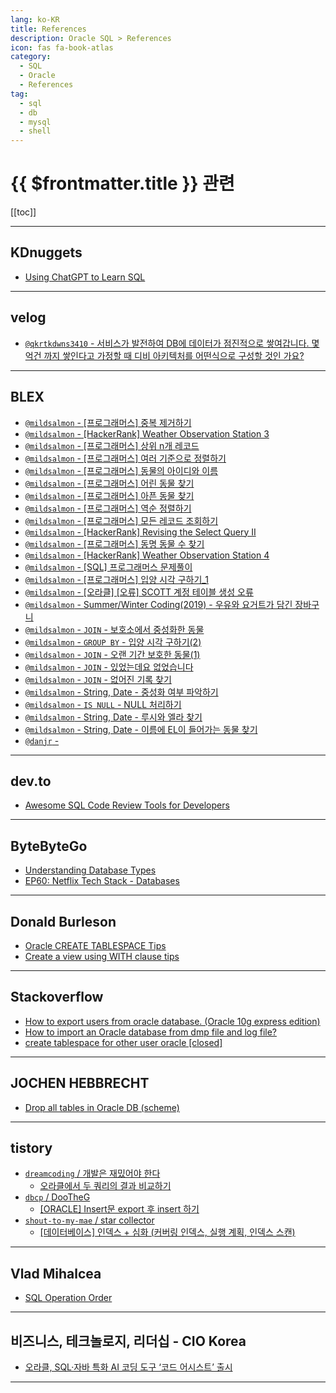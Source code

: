 ```yaml
---
lang: ko-KR
title: References
description: Oracle SQL > References
icon: fas fa-book-atlas
category:
  - SQL
  - Oracle
  - References
tag: 
  - sql
  - db
  - mysql
  - shell  
---
```


# {{ $frontmatter.title }} 관련

[[toc]]

---

## KDnuggets

- [Using ChatGPT to Learn SQL](https://www.kdnuggets.com/2023/04/chatgpt-learn-sql.html)

---

## <VPIcon icon="iconfont icon-velog"/>velog

- [`@qkrtkdwns3410` - 서비스가 발전하여 DB에 데이터가 점진적으로 쌓여갑니다. 몇 억건 까지 쌓인다고 가정할 때 디비 아키텍처를 어떤식으로 구성할 것인 가요?](https://velog.io/@qkrtkdwns3410/%EC%84%9C%EB%B9%84%EC%8A%A4%EA%B0%80-%EB%B0%9C%EC%A0%84%ED%95%98%EC%97%AC-DB%EC%97%90-%EB%8D%B0%EC%9D%B4%ED%84%B0%EA%B0%80-%EC%A0%90%EC%A7%84%EC%A0%81%EC%9C%BC%EB%A1%9C-%EC%8C%93%EC%97%AC%EA%B0%91%EB%8B%88%EB%8B%A4.-%EB%AA%87-%EC%96%B5%EA%B1%B4-%EA%B9%8C%EC%A7%80-%EC%8C%93%EC%9D%B8%EB%8B%A4%EA%B3%A0-%EA%B0%80%EC%A0%95%ED%95%A0-%EB%95%8C-%EB%94%94%EB%B9%84-%EC%95%84%ED%82%A4%ED%85%8D%EC%B2%98%EB%A5%BC-%EC%96%B4%EB%96%A4%EC%8B%9D%EC%9C%BC%EB%A1%9C-%EA%B5%AC%EC%84%B1%ED%95%A0-%EA%B2%83%EC%9D%B8-%EA%B0%80%EC%9A%94)

---

## <VPIcon icon="iconfont icon-blex"/>BLEX

- [`@mildsalmon` - [프로그래머스] 중복 제거하기](https://blex.me/@mildsalmon/%ED%94%84%EB%A1%9C%EA%B7%B8%EB%9E%98%EB%A8%B8%EC%8A%A4-%EC%A4%91%EB%B3%B5-%EC%A0%9C%EA%B1%B0%ED%95%98%EA%B8%B0)
- [`@mildsalmon` - [HackerRank] Weather Observation Station 3](https://blex.me/@mildsalmon/hackerrank-weather-observation-station-3)
- [`@mildsalmon` - [프로그래머스] 상위 n개 레코드](https://blex.me/@mildsalmon/%ED%94%84%EB%A1%9C%EA%B7%B8%EB%9E%98%EB%A8%B8%EC%8A%A4-%EC%83%81%EC%9C%84-n%EA%B0%9C-%EB%A0%88%EC%BD%94%EB%93%9C)
- [`@mildsalmon` - [프로그래머스] 여러 기준으로 정렬하기](https://blex.me/@mildsalmon/%ED%94%84%EB%A1%9C%EA%B7%B8%EB%9E%98%EB%A8%B8%EC%8A%A4-%EC%97%AC%EB%9F%AC-%EA%B8%B0%EC%A4%80%EC%9C%BC%EB%A1%9C-%EC%A0%95%EB%A0%AC%ED%95%98%EA%B8%B0)
- [`@mildsalmon` - [프로그래머스] 동물의 아이디와 이름](https://blex.me/@mildsalmon/%ED%94%84%EB%A1%9C%EA%B7%B8%EB%9E%98%EB%A8%B8%EC%8A%A4-%EB%8F%99%EB%AC%BC%EC%9D%98-%EC%95%84%EC%9D%B4%EB%94%94%EC%99%80-%EC%9D%B4%EB%A6%84)
- [`@mildsalmon` - [프로그래머스] 어린 동물 찾기](https://blex.me/@mildsalmon/%EC%96%B4%EB%A6%B0-%EB%8F%99%EB%AC%BC-%EC%B0%BE%EA%B8%B0)
- [`@mildsalmon` - [프로그래머스] 아픈 동물 찾기](https://blex.me/@mildsalmon/%ED%94%84%EB%A1%9C%EA%B7%B8%EB%9E%98%EB%A8%B8%EC%8A%A4-%EC%95%84%ED%94%88-%EB%8F%99%EB%AC%BC-%EC%B0%BE%EA%B8%B0)
- [`@mildsalmon` - [프로그래머스] 역순 정렬하기](https://blex.me/@mildsalmon/%ED%94%84%EB%A1%9C%EA%B7%B8%EB%9E%98%EB%A8%B8%EC%8A%A4-%EC%97%AD%EC%88%9C-%EC%A0%95%EB%A0%AC%ED%95%98%EA%B8%B0)
- [`@mildsalmon` - [프로그래머스] 모든 레코드 조회하기](https://blex.me/@mildsalmon/%EB%AA%A8%EB%93%A0-%EB%A0%88%EC%BD%94%EB%93%9C-%EC%A1%B0%ED%9A%8C%ED%95%98%EA%B8%B0)
- [`@mildsalmon` - [HackerRank] Revising the Select Query II](https://blex.me/@mildsalmon/hackerrank-revising-the-select-query-ii)
- [`@mildsalmon` - [프로그래머스] 동명 동물 수 찾기](https://blex.me/@mildsalmon/%ED%94%84%EB%A1%9C%EA%B7%B8%EB%9E%98%EB%A8%B8%EC%8A%A4-%EB%8F%99%EB%AA%85-%EB%8F%99%EB%AC%BC-%EC%88%98-%EC%B0%BE%EA%B8%B0)
- [`@mildsalmon` - [HackerRank] Weather Observation Station 4](https://blex.me/@mildsalmon/hackerrank-weather-observation-station-4)
- [`@mildsalmon` - [SQL] 프로그래머스 문제풀이](https://blex.me/@mildsalmon/sql-%ED%94%84%EB%A1%9C%EA%B7%B8%EB%9E%98%EB%A8%B8%EC%8A%A4-%EB%AC%B8%EC%A0%9C%ED%92%80%EC%9D%B4)
- [`@mildsalmon` - [프로그래머스] 입양 시각 구하기_1](https://blex.me/@mildsalmon/%ED%94%84%EB%A1%9C%EA%B7%B8%EB%9E%98%EB%A8%B8%EC%8A%A4-%EC%9E%85%EC%96%91-%EC%8B%9C%EA%B0%81-%EA%B5%AC%ED%95%98%EA%B8%B0_1)
- [`@mildsalmon` - [오라클] [오류] SCOTT 계정 테이블 생성 오류](https://blex.me/@mildsalmon/%EC%98%A4%EB%9D%BC%ED%81%B4-%EC%98%A4%EB%A5%98-scott-%EA%B3%84%EC%A0%95-%ED%85%8C%EC%9D%B4%EB%B8%94-%EC%83%9D%EC%84%B1-%EC%98%A4%EB%A5%98)
- [`@mildsalmon` - Summer/Winter Coding(2019) - 우유와 요거트가 담긴 장바구니](https://blex.me/@mildsalmon/summerwinter-coding2019-%EC%9A%B0%EC%9C%A0%EC%99%80-%EC%9A%94%EA%B1%B0%ED%8A%B8%EA%B0%80-%EB%8B%B4%EA%B8%B4-%EC%9E%A5%EB%B0%94%EA%B5%AC%EB%8B%88)
- [`@mildsalmon` - `JOIN` - 보호소에서 중성화한 동물](https://blex.me/@mildsalmon/%ED%94%84%EB%A1%9C%EA%B7%B8%EB%9E%98%EB%A8%B8%EC%8A%A4-join-%EB%B3%B4%ED%98%B8%EC%86%8C%EC%97%90%EC%84%9C-%EC%A4%91%EC%84%B1%ED%99%94%ED%95%9C-%EB%8F%99%EB%AC%BC)
- [`@mildsalmon` - `GROUP BY` - 입양 시각 구하기(2)](https://blex.me/@mildsalmon/%ED%94%84%EB%A1%9C%EA%B7%B8%EB%9E%98%EB%A8%B8%EC%8A%A4-group-by-%EC%9E%85%EC%96%91-%EC%8B%9C%EA%B0%81-%EA%B5%AC%ED%95%98%EA%B8%B02)
- [`@mildsalmon` - `JOIN` - 오랜 기간 보호한 동물(1)](https://blex.me/@mildsalmon/%ED%94%84%EB%A1%9C%EA%B7%B8%EB%9E%98%EB%A8%B8%EC%8A%A4-join-%EC%98%A4%EB%9E%9C-%EA%B8%B0%EA%B0%84-%EB%B3%B4%ED%98%B8%ED%95%9C-%EB%8F%99%EB%AC%BC1)
- [`@mildsalmon` - `JOIN` - 있었는데요 없었습니다](https://blex.me/@mildsalmon/%ED%94%84%EB%A1%9C%EA%B7%B8%EB%9E%98%EB%A8%B8%EC%8A%A4-join-%EC%9E%88%EC%97%88%EB%8A%94%EB%8D%B0%EC%9A%94-%EC%97%86%EC%97%88%EC%8A%B5%EB%8B%88%EB%8B%A4)
- [`@mildsalmon` - `JOIN` - 없어진 기록 찾기](https://blex.me/@mildsalmon/%ED%94%84%EB%A1%9C%EA%B7%B8%EB%9E%98%EB%A8%B8%EC%8A%A4-join-%EC%97%86%EC%96%B4%EC%A7%84-%EA%B8%B0%EB%A1%9D-%EC%B0%BE%EA%B8%B0)
- [`@mildsalmon` - String, Date - 중성화 여부 파악하기](https://blex.me/@mildsalmon/%ED%94%84%EB%A1%9C%EA%B7%B8%EB%9E%98%EB%A8%B8%EC%8A%A4-string-date-%EC%A4%91%EC%84%B1%ED%99%94-%EC%97%AC%EB%B6%80-%ED%8C%8C%EC%95%85%ED%95%98%EA%B8%B0)
- [`@mildsalmon` - `IS NULL` - NULL 처리하기](https://blex.me/@mildsalmon/%ED%94%84%EB%A1%9C%EA%B7%B8%EB%9E%98%EB%A8%B8%EC%8A%A4-is-null-null-%EC%B2%98%EB%A6%AC%ED%95%98%EA%B8%B0)
- [`@mildsalmon` - String, Date - 루시와 엘라 찾기](https://blex.me/@mildsalmon/%ED%94%84%EB%A1%9C%EA%B7%B8%EB%9E%98%EB%A8%B8%EC%8A%A4-string-date-%EB%A3%A8%EC%8B%9C%EC%99%80-%EC%97%98%EB%9D%BC-%EC%B0%BE%EA%B8%B0  )
- [`@mildsalmon` - String, Date - 이름에 EL이 들어가는 동물 찾기](https://blex.me/@mildsalmon/%ED%94%84%EB%A1%9C%EA%B7%B8%EB%9E%98%EB%A8%B8%EC%8A%A4-string-date-%EC%9D%B4%EB%A6%84%EC%97%90-el%EC%9D%B4-%EB%93%A4%EC%96%B4%EA%B0%80%EB%8A%94-%EB%8F%99%EB%AC%BC-%EC%B0%BE%EA%B8%B0)
- [`@danjr` - ](https://velog.io/@danjr/DB-%EB%8D%B0%EC%9D%B4%ED%84%B0%EB%B2%A0%EC%9D%B4%EC%8A%A4-%ED%85%8C%EC%9D%B4%EB%B8%94)

---

## <VPIcon icon="fa-brands fa-dev"/>dev.to

- [Awesome SQL Code Review Tools for Developers](https://dev.to/documatic/awesome-sql-code-review-tools-for-developers-50c4)

---

## ByteByteGo

- [Understanding Database Types](https://blog.bytebytego.com/p/understanding-database-types)
- [EP60: Netflix Tech Stack - Databases](https://blog.bytebytego.com/p/ep60-netflix-tech-stack-databases)

---

## Donald Burleson

- [Oracle CREATE TABLESPACE Tips](http://dba-oracle.com/t_oracle_create_tablespace.htm)
- [Create a view using WITH clause tips](http://www.dba-oracle.com/t_create_view_with_clause.htm)

---

## <VPIcon icon="fa-brands fa-stack-overflow"/>Stackoverflow

- [How to export users from oracle database. (Oracle 10g express edition)](https://stackoverflow.com/questions/11221353/how-to-export-users-from-oracle-database-oracle-10g-express-edition)
- [How to import an Oracle database from dmp file and log file?](https://stackoverflow.com/questions/6463614/how-to-import-an-oracle-database-from-dmp-file-and-log-file)
- [create tablespace for other user oracle [closed]](https://stackoverflow.com/questions/16588348/create-tablespace-for-other-user-oracle)

---

## JOCHEN HEBBRECHT

- [Drop all tables in Oracle DB (scheme)](https://jochenhebbrecht.be/site/2010-05-10/database/drop-all-tables-in-oracle-db-scheme)

---

## tistory

- [`dreamcoding` / 개발은 재밌어야 한다](https://dreamcoding.tistory.com/m/)
  - [오라클에서 두 쿼리의 결과 비교하기](https://dreamcoding.tistory.com/m/138)
  <!-- END: dreamcoding -->
- [`dbcp` / DooTheG](https://dbcp.tistory.com/m/)
  - [[ORACLE] Insert문 export 후 insert 하기](https://dbcp.tistory.com/m/327)
  <!-- END: dbcp -->
- [`shout-to-my-mae` / star collector](https://shout-to-my-mae.tistory.com/m/)
  - [[데이터베이스] 인덱스 + 심화 (커버링 인덱스, 실행 계획, 인덱스 스캔)](https://shout-to-my-mae.tistory.com/m/410)
  <!-- END: shout-to-my-mae -->
<!-- END: tistory.com -->

---

## Vlad Mihalcea

- [SQL Operation Order](https://vladmihalcea.com/sql-operation-order)

---

## 비즈니스, 테크놀로지, 리더십 - CIO Korea

- [오라클, SQL·자바 특화 AI 코딩 도구 ‘코드 어시스트’ 출시](https://ciokorea.com/news/336095)

---

<TagLinks />